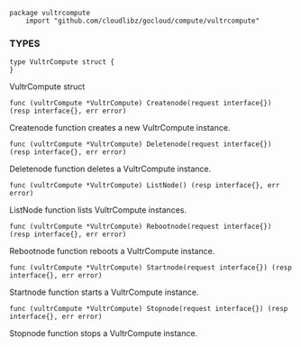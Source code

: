```
package vultrcompute
    import "github.com/cloudlibz/gocloud/compute/vultrcompute"
```

### TYPES

```
type VultrCompute struct {
}
```
VultrCompute struct

```
func (vultrCompute *VultrCompute) Createnode(request interface{}) (resp interface{}, err error)
```
Createnode function creates a new VultrCompute instance.

```
func (vultrCompute *VultrCompute) Deletenode(request interface{}) (resp interface{}, err error)
```
Deletenode function deletes a VultrCompute instance.

```
func (vultrCompute *VultrCompute) ListNode() (resp interface{}, err error)
```
ListNode function lists VultrCompute instances.

```
func (vultrCompute *VultrCompute) Rebootnode(request interface{}) (resp interface{}, err error)
```
Rebootnode function reboots a VultrCompute instance.

```
func (vultrCompute *VultrCompute) Startnode(request interface{}) (resp interface{}, err error)
```
Startnode function starts a VultrCompute instance.

```
func (vultrCompute *VultrCompute) Stopnode(request interface{}) (resp interface{}, err error)
```
Stopnode function stops a VultrCompute instance.
